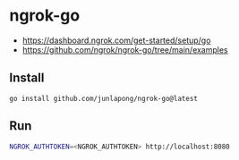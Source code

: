 # ngrok-go

- https://dashboard.ngrok.com/get-started/setup/go
- https://github.com/ngrok/ngrok-go/tree/main/examples

## Install

```
go install github.com/junlapong/ngrok-go@latest
```

## Run

```sh
NGROK_AUTHTOKEN=<NGROK_AUTHTOKEN> http://localhost:8080
```
